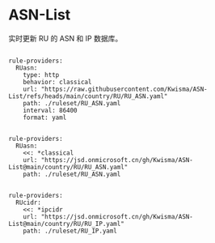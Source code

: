 
# ASN-List

实时更新 RU 的 ASN 和 IP 数据库。

<pre><code class="language-javascript">
rule-providers:
  RUasn:
    type: http
    behavior: classical
    url: "https://raw.githubusercontent.com/Kwisma/ASN-List/refs/heads/main/country/RU/RU_ASN.yaml"
    path: ./ruleset/RU_ASN.yaml
    interval: 86400
    format: yaml
</code></pre>

<pre><code class="language-javascript">
rule-providers:
  RUasn:
    <<: *classical
    url: "https://jsd.onmicrosoft.cn/gh/Kwisma/ASN-List@main/country/RU/RU_ASN.yaml"
    path: ./ruleset/RU_ASN.yaml
</code></pre>

<pre><code class="language-javascript">
rule-providers:
  RUcidr:
    <<: *ipcidr
    url: "https://jsd.onmicrosoft.cn/gh/Kwisma/ASN-List@main/country/RU/RU_IP.yaml"
    path: ./ruleset/RU_IP.yaml
</code></pre>